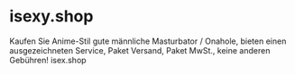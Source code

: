 # isexy.shop
Kaufen Sie Anime-Stil gute männliche Masturbator / Onahole, bieten einen ausgezeichneten Service, Paket Versand, Paket MwSt., keine anderen Gebühren!
isex.shop
